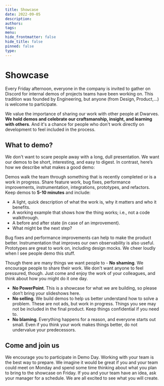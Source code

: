 ```yaml
---
title: Showcase
date: 2022-09-05
description: 
authors: 
tags: 
menu: 
hide_frontmatter: false
hide_title: false
pinned: false
type:
---
```

# Showcase
Every Friday afternoon, everyone in the company is invited to gather on Discord for internal demos of projects teams have been working on. This tradition was founded by Engineering, but anyone (from Design, Product,...) is welcome to participate.

We value the importance of sharing our work with other people at Dwarves. **We hold demos and celebrate our craftsmanship, insight, and learning with others**. And it's a chance for people who don't work directly on development to feel included in the process.

## What to demo?
We don't want to scare people away with a long, dull presentation. We want our demos to be short, interesting, and easy to digest. In contrast, here’s how we describe what makes a good demo:

Demos walk the team through something that is recently completed or is a work in progress. Share feature work, bug fixes, performance improvements, instrumentation, integrations, prototypes, and refactors. Keep demos to **5-10 minutes** and include:

- A light, quick description of what the work is, why it matters and who it benefits.
- A working example that shows how the thing works; i.e., not a code walkthrough.
- A before and after state (in case of an improvement).
- What might be the next step?

Bug fixes and performance improvements can help to make the product better. Instrumentation that improves our own observability is also useful. Prototypes are great to work on, including design mocks. We cheer loudly when I see people demo this stuff.

Though there are many things we want people to - **No shaming**. We encourage people to share their work. We don't want anyone to feel pressured, though. Just come and enjoy the work of your colleagues, and think about how you might do it one day.
- **No PowerPoint**. This is a showcase for what we are building, so please don’t bring your slideshows here.
- **No selling**. We build demos to help us better understand how to solve a problem. These are not ads, but work in progress. Things you see may not be included in the final product. Keep things confidential if you need to.
- **No blaming**. Everything happens for a reason, and everyone starts out small. Even if you think your work makes things better, do not undervalue your predecessors.

## Come and join us
We encourage you to participate in Demo Day. Working with your team is the best way to prepare. We imagine it would be great if you and your team could meet on Monday and spend some time thinking about what you plan to bring to the showcase on Friday. If you and your team have an idea, ask your manager for a schedule. We are all excited to see what you will create.
